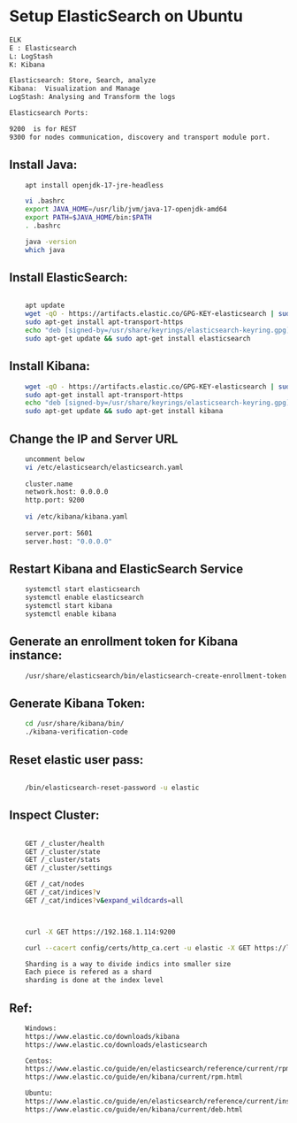 # Setup ElasticSearch on Ubuntu

```bash 
ELK
E : Elasticsearch
L: LogStash
K: Kibana

Elasticsearch: Store, Search, analyze
Kibana:  Visualization and Manage
LogStash: Analysing and Transform the logs

Elasticsearch Ports:

9200  is for REST
9300 for nodes communication, discovery and transport module port.
```	
## Install Java:
```bash 
	apt install openjdk-17-jre-headless

	vi .bashrc
	export JAVA_HOME=/usr/lib/jvm/java-17-openjdk-amd64
	export PATH=$JAVA_HOME/bin:$PATH
	. .bashrc

	java -version
	which java
```

## Install ElasticSearch:
```bash 

	apt update
	wget -qO - https://artifacts.elastic.co/GPG-KEY-elasticsearch | sudo gpg --dearmor -o /usr/share/keyrings/elasticsearch-keyring.gpg
	sudo apt-get install apt-transport-https
	echo "deb [signed-by=/usr/share/keyrings/elasticsearch-keyring.gpg] https://artifacts.elastic.co/packages/8.x/apt stable main" | sudo tee /etc/apt/sources.list.d/elastic-8.x.list
	sudo apt-get update && sudo apt-get install elasticsearch
```

## Install Kibana:
```bash 
	wget -qO - https://artifacts.elastic.co/GPG-KEY-elasticsearch | sudo gpg --dearmor -o /usr/share/keyrings/elasticsearch-keyring.gpg
	sudo apt-get install apt-transport-https
	echo "deb [signed-by=/usr/share/keyrings/elasticsearch-keyring.gpg] https://artifacts.elastic.co/packages/8.x/apt stable main" | sudo tee /etc/apt/sources.list.d/elastic-8.x.list
	sudo apt-get update && sudo apt-get install kibana
```

## Change the IP and Server URL

```bash 
	uncomment below
	vi /etc/elasticsearch/elasticsearch.yaml
	
	cluster.name
	network.host: 0.0.0.0
	http.port: 9200 
	
	vi /etc/kibana/kibana.yaml
	
	server.port: 5601
	server.host: "0.0.0.0"
```
## Restart Kibana and ElasticSearch Service
```bash
	systemctl start elasticsearch
	systemctl enable elasticsearch
	systemctl start kibana
	systemctl enable kibana
```
	
## Generate an enrollment token for Kibana instance:
```bash 
	/usr/share/elasticsearch/bin/elasticsearch-create-enrollment-token -s kibana
```
## Generate Kibana Token:
```bash 
	cd /usr/share/kibana/bin/
	./kibana-verification-code
```


## Reset elastic user pass:
```bash

	/bin/elasticsearch-reset-password -u elastic
```
	
## Inspect Cluster:
```bash

	GET /_cluster/health
	GET /_cluster/state
	GET /_cluster/stats
	GET /_cluster/settings

	GET /_cat/nodes
	GET /_cat/indices?v
	GET /_cat/indices?v&expand_wildcards=all



	curl -X GET https://192.168.1.114:9200

	curl --cacert config/certs/http_ca.cert -u elastic -X GET https://localhost:9200

	Sharding is a way to divide indics into smaller size
	Each piece is refered as a shard
	sharding is done at the index level
```	
## Ref:
```bash 
	Windows:
	https://www.elastic.co/downloads/kibana
	https://www.elastic.co/downloads/elasticsearch

	Centos:
	https://www.elastic.co/guide/en/elasticsearch/reference/current/rpm.html 
	https://www.elastic.co/guide/en/kibana/current/rpm.html

	Ubuntu:
	https://www.elastic.co/guide/en/elasticsearch/reference/current/install-elasticsearch.html
	https://www.elastic.co/guide/en/kibana/current/deb.html
```